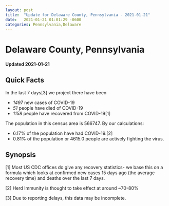 ```yaml
---
layout: post
title:  "Update for Delaware County, Pennsylvania - 2021-01-21"
date:   2021-01-21 01:01:29 -0600
categories: Pennsylvania,Delaware
---
```


# Delaware County, Pennsylvania
#### Updated 2021-01-21

## Quick Facts

In the last 7 days[3] we project there have been
- *1497* new cases of COVID-19
- *51* people have died of COVID-19
- *1158* people have recovered from COVID-19[1]

The population in this census area is 566747. By our calculations:
- 6.17% of the population have had COVID-19.[2]
- 0.81% of the population or 4615.0 people are actively fighting the virus.

## Synopsis




[1] Most US CDC offices do give any recovery statistics- we base this on a formula which looks at confirmed new cases
15 days ago (the average recovery time) and deaths over the last 7 days.

[2] Herd Immunity is thought to take effect at around ~70-80%

[3] Due to reporting delays, this data may be incomplete.
 
    